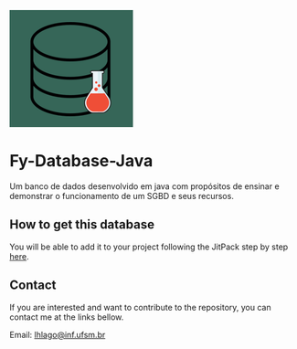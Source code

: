 ![logo](./icone.png)
# Fy-Database-Java

Um banco de dados desenvolvido em java com propósitos de ensinar e demonstrar o funcionamento de um SGBD e seus recursos.


## How to get this database

You will be able to add it to your project following the JitPack step by step [here](https://jitpack.io/#crazynds/FyDatabase-Java).


## Contact

If you are interested and want to contribute to the repository, you can contact me at the links bellow.

Email: lhlago@inf.ufsm.br
